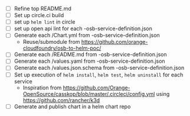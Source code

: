 * [ ] Refine top README.md
* [ ] Set up circle.ci build
* [ ] set up `helm lint` in circle
* [ ] set up open api lint for each <service>-osb-service-definition.json
* [ ] Generate each <service>/Chart.yml from <service>-osb-service-definition.json
  * Reuse/submodule from https://github.com/orange-cloudfoundry/osb-to-helm-poc/  
* [ ] Generate each <service>/README.md from <service>-osb-service-definition.json
* [ ] Generate each <service>/values.yaml from <service>-osb-service-definition.json
* [ ] Generate each <service>/values.json.schema from <service>-osb-service-definition.json
* [ ] Set up execution of `helm install`, `helm test`, `helm uninstall` for each service
  * Inspiration from https://github.com/Orange-OpenSource/casskop/blob/master/.circleci/config.yml using https://github.com/rancher/k3d
* [ ] Generate and publish chart in a helm chart repo 